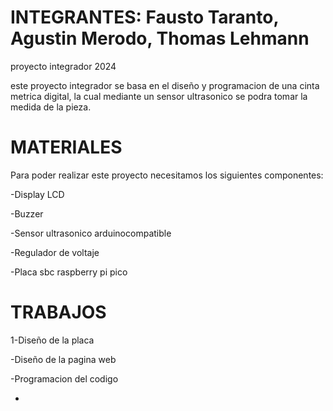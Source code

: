 # INTEGRANTES: Fausto Taranto, Agustin Merodo, Thomas Lehmann
proyecto integrador 2024

este proyecto integrador se basa en el diseño y programacion de una cinta metrica digital, la cual mediante un sensor ultrasonico se podra tomar la medida de la pieza.


#  MATERIALES

Para poder realizar este proyecto necesitamos los siguientes componentes:

-Display LCD

-Buzzer

-Sensor ultrasonico arduinocompatible

-Regulador de voltaje

-Placa sbc raspberry pi pico

# TRABAJOS

1-Diseño de la placa 

-Diseño de la pagina web

-Programacion del codigo

-
